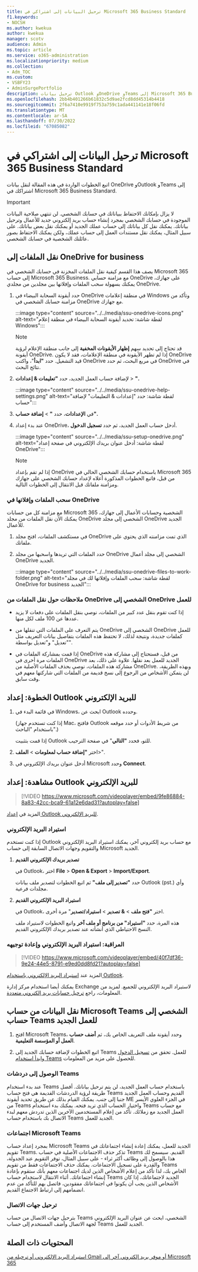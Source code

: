 ```yaml
---
title: ترحيل البيانات إلى اشتراكي في Microsoft 365 Business Standard
f1.keywords:
- NOCSH
ms.author: kwekua
author: kwekua
manager: scotv
audience: Admin
ms.topic: article
ms.service: o365-administration
ms.localizationpriority: medium
ms.collection:
- Adm_TOC
ms.custom:
- VSBFY23
- AdminSurgePortfolio
description: ترحيل بيانات Outlook وOneDrive وTeams إلى Microsoft 365 Business Standard
ms.openlocfilehash: 2bb4b401266b61832c5d9ae2fcd8dd45314b4418
ms.sourcegitcommit: 2f6a7410e9919f753a759c1ada441141e18f06fd
ms.translationtype: MT
ms.contentlocale: ar-SA
ms.lasthandoff: 07/30/2022
ms.locfileid: "67085082"
---
```

# <a name="migrate-data-to-my-microsoft-365-business-standard-subscription"></a>ترحيل البيانات إلى اشتراكي في Microsoft 365 Business Standard

اتبع الخطوات الواردة في هذه المقالة لنقل بيانات OneDrive وOutlook وTeams إلى اشتراكك في Microsoft 365 Business Standard.

> [!IMPORTANT]
> لا يزال بإمكانك الاحتفاظ ببياناتك في حسابك الشخصي. لن تنتهي صلاحية البيانات الموجودة في حسابك الشخصي بمجرد إنشاء حساب بريد إلكتروني جديد للأعمال وترحيل بياناتك. يمكنك نقل كل بياناتك إلى حساب عملك الجديد أو يمكنك نقل بعض بياناتك. على سبيل المثال، يمكنك نقل مستندات العمل إلى حساب عملك، ولكن يمكنك الاحتفاظ بصور عائلتك الشخصية في حسابك الشخصي.

## <a name="move-files-to-onedrive-for-business"></a>نقل الملفات إلى OneDrive for business

يصف هذا القسم كيفية نقل الملفات المخزنة في حسابك الشخصي في Microsoft 365 إلى حساب Microsoft 365 Business. مع مزامنة حسابي OneDrive على جهازك، يمكنك بسهولة سحب الملفات وإفلاتها بين مجلدين من مجلدي OneDrive.

1. حدد أيقونة السحابة البيضاء في OneDrive في منطقة إعلامات Windows وتأكد من مزامنة حسابك الشخصي في OneDrive مع جهازك.

    :::image type="content" source="../../media/ssu-onedrive-icons.png" alt-text="لقطة شاشة: تحديد أيقونة السحابة البيضاء في منطقة إعلام Windows":::

    > [!NOTE]
    > قد تحتاج إلى تحديد سهم **إظهار الأيقونات المخفية** إلى جانب منطقة الإعلام لرؤية أيقونة OneDrive. إذا لم تظهر الأيقونة في منطقة الإعلامات، فقد لا يكون OneDrive قيد التشغيل. حدد **"ابدأ**"، واكتب OneDrive في مربع البحث، ثم حدد OneDrive في نتائج البحث.

2. لإضافة حساب العمل الجديد، حدد **"تعليمات & إعدادات** > **".**

    :::image type="content" source="../../media/ssu-onedrive-help-settings.png" alt-text="لقطة شاشة: حدد &quot;إعدادات & التعليمات&quot; لإضافة حساب":::

3. في **الإعدادات**، حدد **"** > **إضافة حساب".**

4. عند بدء إعداد OneDrive، أدخل حساب العمل الجديد، ثم حدد **تسجيل الدخول**.

    :::image type="content" source="../../media/ssu-setup-onedrive.png" alt-text="لقطة شاشة: أدخل عنوان بريدك الإلكتروني في صفحة إعداد OneDrive":::

    > [!NOTE]
    > إذا لم تقم بإعداد OneDrive باستخدام حسابك الشخصي الحالي في Microsoft 365 من قبل، فاتبع الخطوات المذكورة أعلاه لإعداد حسابك الشخصي على جهازك ومزامنة ملفاتك قبل الانتقال إلى الخطوات التالية.

### <a name="drag-and-drop-files-in-onedrive"></a>سحب الملفات وإفلاتها في OneDrive

مع مزامنة كل من حسابات Microsoft 365 الشخصية وحسابات الأعمال إلى جهازك، يمكنك الآن نقل الملفات من مجلد OneDrive الشخصي إلى مجلد OneDrive الجديد للأعمال.

1. في مستكشف الملفات، افتح مجلد OneDrive الذي تمت مزامنته الذي يحتوي على ملفاتك.

2. حدد الملفات التي تريدها واسحبها من مجلد OneDrive الشخصي إلى مجلد أعمال OneDrive الجديد.

    :::image type="content" source="../../media/ssu-onedrive-files-to-work-folder.png" alt-text="لقطة شاشة: سحب الملفات وإفلاتها لك في مجلد OneDrive for business الجديد":::

### <a name="notes-about-moving-files-from-onedrive-personal-to-onedrive-for-work"></a>ملاحظات حول نقل الملفات من OneDrive الشخصي إلى OneDrive للعمل

- إذا كنت تقوم بنقل عدد كبير من الملفات، نوصي بنقل الملفات على دفعات لا يزيد عددها عن 100 ملف لكل منها.

- يتم التعرف على الملفات التي تنقلها من OneDrive الشخصي إلى OneDrive للعمل كملفات جديدة، ونتيجة لذلك، لا تحتفظ هذه الملفات بتفاصيل بيانات التعريف مثل "تعديل" و"تعديل بواسطة".

- إذا قمت بمشاركة الملفات في OneDrive من قبل، فستحتاج إلى مشاركة هذه الملفات مرة أخرى في OneDrive الجديد للعمل بعد نقلها. علاوة على ذلك، بعد مشاركة هذه الملفات، نوصي بحذف الملفات الأصلية من OneDrive. وبهذه الطريقة، لن يتمكن الأشخاص من الرجوع إلى نسخ قديمة من الملفات التي شاركتها معهم في وقت سابق.

## <a name="step-set-up-outlook-for-email"></a>الخطوة: إعداد Outlook للبريد الإلكتروني

1. في قائمة البدء في Windows، ابحث عن Outlook وحدده.

    (إذا كنت تستخدم جهاز Mac، فافتح Outlook من شريط الأدوات أو حدد موقعه باستخدام "الباحث".)

    إذا قمت بتثبيت Outlook للتو، فحدد **"التالي**" في صفحة الترحيب.

2. اختر **"إضافة حساب لمعلومات** \> **الملف**\>".

3. أدخل عنوان بريدك الإلكتروني في Microsoft وحدد **Connect**.

## <a name="watch-set-up-outlook-for-email"></a>مشاهدة: إعداد Outlook للبريد الإلكتروني

> [!VIDEO https://www.microsoft.com/videoplayer/embed/9fe86884-8a83-42cc-bca9-61a12e6dad31?autoplay=false]
  
المزيد في [إعداد Outlook للبريد الإلكتروني](https://support.microsoft.com/office/f5bf0cd1-e1f3-4b0d-a022-ecab17efe86f).
  
### <a name="import-email"></a>استيراد البريد الإلكتروني

إذا كنت تستخدم Outlook مع حساب بريد إلكتروني آخر، يمكنك استيراد البريد الإلكتروني والتقويم وجهات الاتصال السابقة إلى حساب Microsoft الجديد.
  
1. **تصدير بريدك الإلكتروني القديم**

    في Outlook، اختر **File** \> **Open &amp; Export** \> **Import/Export**.

    حدد **"تصدير إلى ملف"** ثم اتبع الخطوات لتصدير ملف بيانات Outlook (pst.) وأي مجلدات فرعية.

2. **استيراد البريد الإلكتروني القديم**

    في Outlook، اختر **"فتح ملف** \> **&amp; تصدير** \> **استيراد/تصدير**" مرة أخرى.

    هذه المرة، حدد **"استيراد" من برنامج أو ملف آخر** واتبع الخطوات لاستيراد ملف النسخ الاحتياطي الذي أنشأته عند تصدير بريدك الإلكتروني القديم.

### <a name="watch-import-and-redirect-email"></a>المراقبة: استيراد البريد الإلكتروني وإعادة توجيهه

> [!VIDEO https://www.microsoft.com/videoplayer/embed/40f7df36-9e24-44e5-8791-e9ed0dd8fd21?autoplay=false]
  
المزيد عند [استيراد البريد الإلكتروني باستخدام Outlook](https://support.microsoft.com/office/6a3771d4-4c1d-4a25-92a6-0b8e476335de).

يمكنك أيضا استخدام مركز إدارة Exchange لاستيراد البريد الإلكتروني للجميع. لمزيد من المعلومات، راجع [ترحيل حسابات بريد إلكتروني متعددة](/Exchange/mailbox-migration/mailbox-migration).

## <a name="move-data-from-your-personal-microsoft-teams-account-to-new-teams-for-work-account"></a>نقل البيانات من حساب Microsoft Teams الشخصي إلى حساب Teams للعمل الجديد

1. افتح Microsoft Teams، وحدد أيقونة ملف التعريف الخاص بك، ثم **أضف حساب العمل أو المؤسسة التعليمية**.

2. اتبع الخطوات لإضافة حسابك الجديد إلى Teams للعمل. تحقق من [تسجيل الدخول وابدأ استخدام Teams](https://support.microsoft.com/office/sign-in-and-get-started-with-teams-6723dc43-dbc0-46e6-af49-8a2d1c5cb937) للحصول على مزيد من المعلومات.

### <a name="access-teams-chats"></a>الوصول إلى دردشات Teams

عند بدء استخدام Teams باستخدام حساب العمل الجديد، لن يتم ترحيل بياناتك. أفضل طريقة لرؤية الدردشات القديمة هي فتح حساب Teams القديم وحساب العمل الجديد جنبا إلى جنب. يمكنك القيام بذلك عن طريق تحديد أيقونة ME في الجزء العلوي الأيسر من Teams واختيار الحساب الذي تريد فتحه. يمكنك بدء استخدام Teams مع حساب العمل الجديد مع زملائك. تأكد من إعلام المستخدمين الآخرين الذين تدردش معهم لبدء الاتصال بك باستخدام حساب Teams الجديد للعمل.

### <a name="microsoft-teams-meetings"></a>اجتماعات Microsoft Teams

بمجرد إعداد حساب Microsoft Teams الجديد للعمل، يمكنك إعادة إنشاء اجتماعاتك في تقويم Teams. تذكر حذف الاجتماعات الأصلية في حساب Teams القديم. سيسمح لك هذا بالوصول إلى وظائف أكثر ثراء - على سبيل المثال، توفر التقويم عند الجدولة، والقدرة على تسجيل الاجتماعات. يمكنك حذف الاجتماعات فقط من تقويم Teams الخاص بك، لذا تأكد من إعلام الأشخاص الذين لديك اجتماعات معهم بأنك ستقوم بإعادة إنشاء اجتماعاتك. أثناء الانتقال لاستخدام حساب Teams الجديد لاجتماعاتك، إذا كان الأشخاص الذين يجب أن يكونوا في اجتماعاتك مفقودين، فاتصل بهم للتأكد من عدم انضمامهم إلى ارتباط الاجتماع القديم.

### <a name="migrating-contacts"></a>ترحيل جهات الاتصال

بترحيل جهات الاتصال من حساب Teams الشخصي، ابحث عن عنوان البريد الإلكتروني لجهة الاتصال وأضف المستخدم إلى حساب Teams الجديد للعمل.

## <a name="related-content"></a>المحتويات ذات الصلة

[استيراد البريد الإلكتروني أو ترحيله من Gmail أو موفر بريد إلكتروني آخر إلى Microsoft 365](../setup/migrate-email-and-contacts-admin.md)

<!--## Download desktop apps

Download Microsoft 365 apps by following the steps in this article.

1. Open any of your Microsoft 365 apps, like Word, Excel or PowerPoint, select your profile icon and then **Sign in with a different account**. Follow the steps and choose **Next** to set up Outlook.

2. Open Outlook, enter your new email address, and select **Connect**. Follow the steps and choose **Next** to set up OneDrive.

3. Select the OneDrive cloud icon from your taskbar and follow the steps to move your files to your new OneDrive for Business folder. Select **Next** to set up Microsoft Teams.

4. Open Teams, select your profile icon, and then **Add work or school account**. Follow the steps to add your new account to Teams. Select **I'm done** when Teams is set up.-->

<!--## Next steps

## Accept a new invitation to change your personal email account to a business email account

Your email looks like this to set up your business user account. When you get this email, you'll have to complete a few steps before you can start using your new user account.

(**Add screenshot here**)

1. From the invitation email, select **Accept**.

2. On the **Join Microsoft 365 Business...** page, select **Next**.

3. On the Sign up page, make sure you use the email used in the invitation email, and create a password. Select **Create account**.

3. Choose **Accept** on the **Terms and Conditions** page.

1. On the Review permissions page, choose **Accept**.

1. On the Welcome to Microsoft 365 page, you can download Office desktop and mobile apps, and set up OneDrive.-->